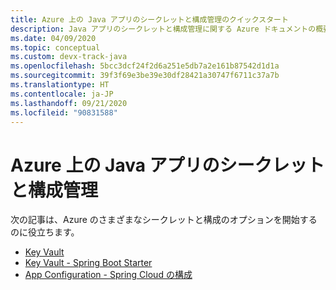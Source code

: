 ```yaml
---
title: Azure 上の Java アプリのシークレットと構成管理のクイックスタート
description: Java アプリのシークレットと構成管理に関する Azure ドキュメントの概要に関する資料の一覧です。
ms.date: 04/09/2020
ms.topic: conceptual
ms.custom: devx-track-java
ms.openlocfilehash: 5bcc3dcf24f2d6a251e5db7a2e161b87542d1d1a
ms.sourcegitcommit: 39f3f69e3be39e30df28421a30747f6711c37a7b
ms.translationtype: HT
ms.contentlocale: ja-JP
ms.lasthandoff: 09/21/2020
ms.locfileid: "90831588"
---
```

# <a name="secrets-and-configuration-management-for-java-apps-on-azure"></a>Azure 上の Java アプリのシークレットと構成管理

次の記事は、Azure のさまざまなシークレットと構成のオプションを開始するのに役立ちます。

- [Key Vault](/azure/key-vault/quick-create-java)
- [Key Vault - Spring Boot Starter](../spring-framework/configure-spring-boot-starter-java-app-with-azure-key-vault.md)
- [App Configuration - Spring Cloud の構成](/azure/azure-app-configuration/quickstart-java-spring-app)